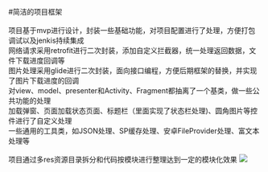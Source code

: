 #简洁的项目框架
<br><br>
项目基于mvp进行设计，封装一些基础功能，对项目配置进行了处理，方便打包调试以及jenkis持续集成<br>
网络请求采用retrofit进行二次封装，添加自定义拦截器，统一处理返回数据，文件下载进度回调等<br>
图片处理采用glide进行二次封装，面向接口编程，方便后期框架的替换，并实现了图片下载进度的回调<br>
对view、model、presenter和Activity、Fragment都抽离了一个基类，做一些公共功能的处理<br>
加载弹窗、页面加载状态页面、标题栏（里面实现了状态栏处理)、圆角图片等控件进行了自定义处理<br>
一些通用的工具类，如JSON处理、SP缓存处理、安卓FileProvider处理、富文本处理等<br><br>
项目通过多res资源目录拆分和代码按模块进行整理达到一定的模块化效果
![](https://github.com/jiulong160/ProjectFramework/blob/master/img/1563154378(1).jpg?raw=true)

